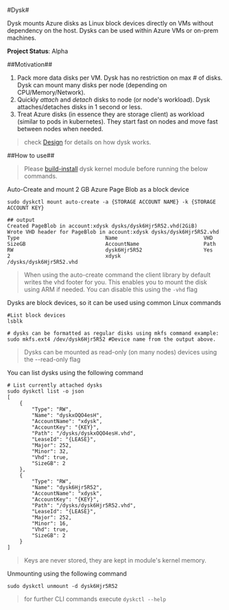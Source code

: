 #Dysk#

Dysk mounts Azure disks as Linux block devices directly on VMs without dependency on the host. Dysks can be used within Azure VMs or on-prem machines.

**Project Status**: Alpha

##Motivation##

1. Pack more data disks per VM. Dysk has no restriction on max # of disks. Dysk can mount many disks per node (depending on CPU/Memory/Network).
2. Quickly *attach* and *detach* disks to node (or node's workload). Dysk attaches/detaches disks in 1 second or less.
3. Treat Azure disks (in essence they are storage client) as workload (similar to pods in kubernetes). They start fast on nodes and move fast between nodes when needed. 

> check [Design](docs/design.md) for details on how dysk works.

##How to use##

> Please [build-install](docs/install.md) dysk kernel module before running the below commands.

Auto-Create and mount 2 GB Azure Page Blob as a block device
```
sudo dyskctl mount auto-create -a {STORAGE ACCOUNT NAME} -k {STORAGE ACCOUNT KEY}

## output
Created PageBlob in account:xdysk dysks/dysk6Hjr5R52.vhd(2GiB)
Wrote VHD header for PageBlob in account:xdysk dysks/dysk6Hjr5R52.vhd
Type                            Name                            VHD                             SizeGB                          AccountName                     Path
RW                              dysk6Hjr5R52                    Yes                             2                               xdysk                           /dysks/dysk6Hjr5R52.vhd
```
> When using the auto-create command the client library by default writes the vhd footer for you. This enables you to mount the disk using ARM if needed. You can disable this using the ``` -vhd ``` flag


Dysks are block devices, so it can be used using common Linux commands

```
#List block devices
lsblk

# dysks can be formatted as regular disks using mkfs command example:
sudo mkfs.ext4 /dev/dysk6Hjr5R52 #Device name from the output above.
```

> Dysks can be mounted as read-only (on many nodes) devices using the --read-only flag

You can list dysks using the following command

```
# List currently attached dysks
sudo dyskctl list -o json
[
    {
        "Type": "RW",
        "Name": "dyskxOQO4esH",
        "AccountName": "xdysk",
        "AccountKey": "{KEY}",
        "Path": "/dysks/dyskxOQO4esH.vhd",
        "LeaseId": "{LEASE}",
        "Major": 252,
        "Minor": 32,
        "Vhd": true,
        "SizeGB": 2
    },
    {
        "Type": "RW",
        "Name": "dysk6Hjr5R52",
        "AccountName": "xdysk",
        "AccountKey": "{KEY}",
        "Path": "/dysks/dysk6Hjr5R52.vhd",
        "LeaseId": "{LEASE}",
        "Major": 252,
        "Minor": 16,
        "Vhd": true,
        "SizeGB": 2
    }
]
```

> Keys are never stored, they are kept in module's kernel memory.

Unmounting using the following command

```
sudo dyskctl unmount -d dysk6Hjr5R52 
```

> for further CLI commands execute ```dyskctl --help ```



